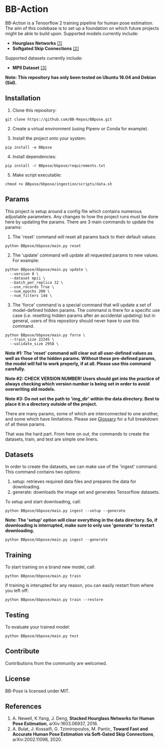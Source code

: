 # BB-Action

BB-Action is a Tensorflow 2 training pipeline for human pose estimation. The aim of this codebase is to set up a foundation on which future projects might be able to build upon. Supported models currently include:

  * **Hourglass Networks** [[1]](https://arxiv.org/abs/1603.06937)
  * **Softgated Skip Connections** [[2]](https://arxiv.org/abs/2002.11098)

Supported datasets currently include:
  * **MPII Dataset** [[3]](http://human-pose.mpi-inf.mpg.de/)
                                                                                
**Note: This repository has only been tested on Ubuntu 18.04 and Debian (Sid).**

## Installation

  1. Clone this repository:
  ```
  git clone https://github.com/BB-Repos/BBpose.git 
  ```
  2. Create a virtual environment (using Pipenv or Conda for example).

  3. Install the project onto your system:
  ```
  pip install -e BBpose
  ```                                                               
  4. Install dependencies:
  ```
  pip install -r BBpose/bbpose/requirements.txt
  ```
  5. Make script executable: 
  ```
  chmod +x BBpose/bbpose/ingestion/scripts/data.sh        
  ```
    
## Params    

This project is setup around a config file which contains numerous adjustable parameters. Any changes to how the project runs must be done here by updating the params. There are 3 main commands to update the params:
  1. The 'reset' command will reset all params back to their default values:
  ```
  python BBpose/bbpose/main.py reset
  ```      
  2. The 'update' command will update all requested params to new values. For example:                 
  ```
  python BBpose/bbpose/main.py update \
    --version 0 \
    --dataset mpii \
    --batch_per_replica 32 \
    --use_records True \
    --num_epochs 200 \
    --num_filters 144 \
  ```
  3. The 'force' command is a special command that will update a set of model-defined hidden params. The command is there for a specific use case (i.e. resetting hidden params after an accidental updating) but in general, users of this repository should never have to use this command.
  ```
  python BBpose/bbpose/main.py force \
    --train_size 22245 \
    --validate_size 2958 \
  ```

**Note #1: The 'reset' command will clear out all user-defined values as well as those of the hidden params. Without these pre-defined params, the model will fail to work properly, if at all. Please use this command carefully.**

**Note #2: CHECK VERSION NUMBER! Users should get into the practice of always checking which version number is being set in order to avoid overwriting old models.**

**Note #3: Do not set the path to 'img_dir' within the data directory. Best to place it in a directory outside of the project.**

There are many params, some of which are interconnected to one another, and some which have limitations. Please see [Glossary](GLOSSARY.md) for a full breakdown of all these params.

That was the hard part. From here on out, the commands to create the datasets, train, and test are simple one liners.

## Datasets

In order to create the datasets, we can make use of the 'ingest' command. This command contains two options:
  1. setup: retrieves required data files and prepares the data for downloading.
  2. generate: downloads the image set and generates Tensorflow datasets.

To setup and start downloading, call:
```
python BBpose/bbpose/main.py ingest --setup --generate
```

**Note: The 'setup' option will clear everything in the data directory. So, if downloading is interrupted, make sure to only use 'generate' to restart downloading.**
```
python BBpose/bbpose/main.py ingest --generate
```

## Training

To start training on a brand new model, call:
```
python BBpose/bbpose/main.py train
```
If training is interupted for any reason, you can easily restart from where you left off:
```
python BBpose/bbpose/main.py train --restore
```

## Testing

To evaluate your trained model:
```
python BBpose/bbpose/main.py test
```

## Contribute

Contributions from the community are welcomed.

## License

BB-Pose is licensed under MIT.

## References

  1. A. Newell, K.Yang, J. Deng, **Stacked Hourglass Networks for Human Pose Estimation**, arXiv:1603.06937, 2016.
  2. A. Bulat, J. Kossaifi, G. Tzimiropoulos, M. Pantic, **Toward Fast and Accurate Human Pose Estimation via Soft-Gated Skip Connections**, arXiv:2002.11098, 2020.




